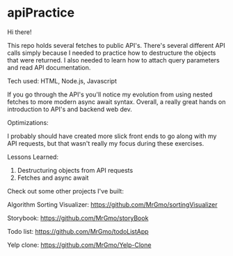 # apiPractice

Hi there!

This repo holds several fetches to public API's. There's several different API calls simply because I needed to practice how to destructure the objects that were returned. I also needed to learn how to attach query parameters and read API documentation. 

Tech used: HTML, Node.js, Javascript

If you go through the API's you'll notice my evolution from using nested fetches to more modern async await syntax. Overall, a really great hands on introduction to API's and backend web dev.

Optimizations:

I probably should have created more slick front ends to go along with my API requests, but that wasn't really my focus during these exercises.

Lessons Learned:
  1. Destructuring objects from API requests
  2. Fetches and async await

Check out some other projects I've built:

Algorithm Sorting Visualizer: https://github.com/MrGmo/sortingVisualizer

Storybook: https://github.com/MrGmo/storyBook

Todo list: https://github.com/MrGmo/todoListApp

Yelp clone: https://github.com/MrGmo/Yelp-Clone
